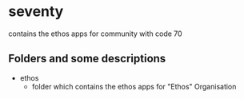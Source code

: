 # seventy

contains the ethos apps for community with code 70

## Folders and some descriptions

- ethos
    - folder which contains the ethos apps for "Ethos" Organisation